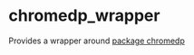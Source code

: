 # chromedp_wrapper
Provides a wrapper around [package chromedp](https://github.com/chromedp/chromedp.git)

